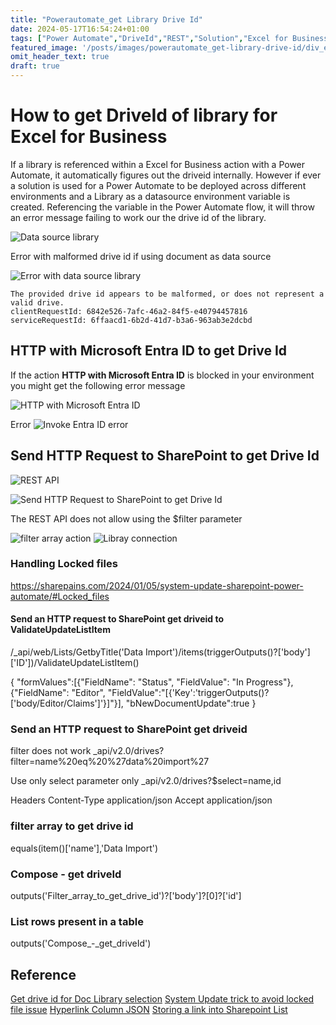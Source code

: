 ```yaml
---
title: "Powerautomate_get Library Drive Id"
date: 2024-05-17T16:54:24+01:00
tags: ["Power Automate","DriveId","REST","Solution","Excel for Business"]
featured_image: '/posts/images/powerautomate_get-library-drive-id/div_email_owa.PNG'
omit_header_text: true
draft: true
---
```


# How to get DriveId of library for Excel for Business

If a library is referenced within a Excel for Business action with a Power Automate, it automatically figures out the driveid internally. However if ever a solution is used for a Power Automate to be deployed across different environments and a Library as a datasource environment variable is created. Referencing the variable in the Power Automate flow, it will throw an error message failing to work our the drive id of the library.

![Data source library](../images/powerautomate_get-library-drive-id/DataSourceLibrary.png)

Error with malformed drive id if using document as data source

![Error with data source library](../images/powerautomate_get-library-drive-id/errorwithlibrarydatasource.png)

```dotnetcli
The provided drive id appears to be malformed, or does not represent a valid drive.
clientRequestId: 6842e526-7afc-46a2-84f5-e40794457816
serviceRequestId: 6ffaacd1-6b2d-41d7-b3a6-963ab3e2dcbd
```
## HTTP with Microsoft Entra ID to get Drive Id

If the action **HTTP with Microsoft Entra ID** is blocked in your environment you might get the following error message

![HTTP with Microsoft Entra ID](../images/powerautomate_get-library-drive-id/HTTPWithMIcrosoftEntraID.png)

Error
![Invoke Entra ID error](../images/powerautomate_get-library-drive-id/InvokeEntraId_error.png)


## Send HTTP Request to SharePoint to get Drive Id  

![REST API](../images/powerautomate_get-library-drive-id/Select_RESTAPI.png)

![Send HTTP Request to SharePoint to get Drive Id ](../images/powerautomate_get-library-drive-id/SendHTTPRequestToSharePointToGetDriveId.png)

The REST API does not allow using the $filter parameter

![filter array action](../images/powerautomate_get-library-drive-id/filterarrayaction_name.png)
![Libray connection](../images/powerautomate_get-library-drive-id/libraryconnection.png)

### Handling Locked files

https://sharepains.com/2024/01/05/system-update-sharepoint-power-automate/#Locked_files

#### Send an HTTP request to SharePoint get driveid to ValidateUpdateListItem
/_api/web/Lists/GetbyTitle('Data Import')/items(triggerOutputs()?['body']['ID'])/ValidateUpdateListItem()

{
"formValues":[{"FieldName": "Status", "FieldValue": "In Progress"},
{"FieldName": "Editor",
 "FieldValue":"[{'Key':'triggerOutputs()?['body/Editor/Claims']'}]"}],
 "bNewDocumentUpdate":true
}

### Send an HTTP request to SharePoint get driveid

filter does not work
_api/v2.0/drives?filter=name%20eq%20%27data%20import%27

Use only select parameter only
_api/v2.0/drives?$select=name,id

Headers
Content-Type application/json
Accept  application/json

### filter array to get drive id

equals(item()['name'],'Data Import')

### Compose - get driveId

outputs('Filter_array_to_get_drive_id')?['body']?[0]?['id']

### List rows present in a table
outputs('Compose_-_get_driveId')


## Reference
[Get drive id for Doc Library selection](https://powerusers.microsoft.com/t5/Building-Flows/Get-drive-id-for-Doc-Library-selection/m-p/857384#M120179)
[System Update trick to avoid locked file issue](https://sharepains.com/2024/01/05/system-update-sharepoint-power-automate/#Locked_files)
[Hyperlink Column JSON](https://tomriha.com/how-to-update-sharepoint-hyperlink-column-in-power-automate/)
[Storing a link into Sharepoint List](https://powerusers.microsoft.com/t5/Building-Flows/Storing-a-link-into-Sharepoint-List-Hyperlink-Column/m-p/1636264#M181989) 